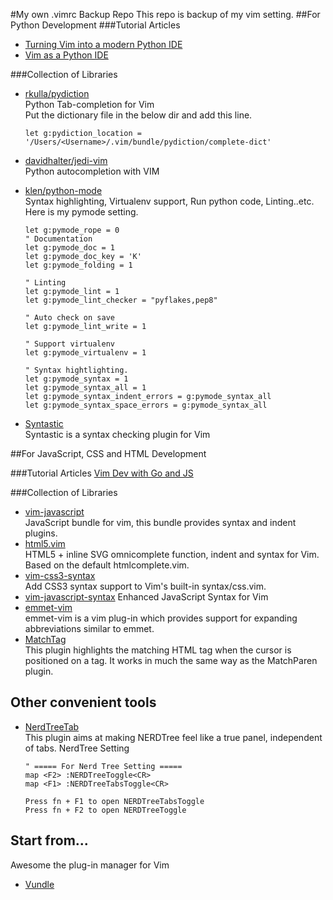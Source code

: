 #My own .vimrc Backup Repo
This repo is backup of my vim setting.
##For Python Development
###Tutorial Articles
+ [Turning Vim into a modern Python IDE](http://www.sontek.net/blog/2011/05/07/turning_vim_into_a_modern_python_ide.html#window-splits)
+ [Vim as a Python IDE](http://unlogic.co.uk/2013/02/08/vim-as-a-python-ide/)

###Collection of Libraries
+ [rkulla/pydiction](https://github.com/rkulla/pydiction)  
Python Tab-completion for Vim  
Put the dictionary file in the below dir and add this line.

      let g:pydiction_location = '/Users/<Username>/.vim/bundle/pydiction/complete-dict'

+ [davidhalter/jedi-vim](https://github.com/davidhalter/jedi-vim)  
Python autocompletion with VIM
+ [klen/python-mode](https://github.com/klen/python-mode)  
Syntax highlighting, Virtualenv support, Run python code, Linting..etc.  
Here is my pymode setting.  

      let g:pymode_rope = 0
      " Documentation
      let g:pymode_doc = 1
      let g:pymode_doc_key = 'K'
      let g:pymode_folding = 1

      " Linting
      let g:pymode_lint = 1
      let g:pymode_lint_checker = "pyflakes,pep8"

      " Auto check on save
      let g:pymode_lint_write = 1

      " Support virtualenv
      let g:pymode_virtualenv = 1

      " Syntax hightlighting.
      let g:pymode_syntax = 1
      let g:pymode_syntax_all = 1
      let g:pymode_syntax_indent_errors = g:pymode_syntax_all
      let g:pymode_syntax_space_errors = g:pymode_syntax_all

+ [Syntastic](https://github.com/scrooloose/syntastic)  
Syntastic is a syntax checking plugin for Vim  

##For JavaScript, CSS and HTML Development

###Tutorial Articles
[Vim Dev with Go and JS](http://blog.v-studios.com/2014/08/setting-up-vim-for-development-with-go.html)

###Collection of Libraries
+ [vim-javascript](https://github.com/pangloss/vim-javascript)  
JavaScript bundle for vim, this bundle provides syntax and indent plugins.
+ [html5.vim](https://github.com/othree/html5.vim)  
HTML5 + inline SVG omnicomplete function, indent and syntax for Vim. Based on the default htmlcomplete.vim.
+ [vim-css3-syntax](https://github.com/hail2u/vim-css3-syntax)  
Add CSS3 syntax support to Vim's built-in syntax/css.vim.
+ [vim-javascript-syntax](https://github.com/jelera/vim-javascript-syntax)
Enhanced JavaScript Syntax for Vim
+ [emmet-vim](https://github.com/mattn/emmet-vim)  
emmet-vim is a vim plug-in which provides support for expanding abbreviations similar to emmet.
+ [MatchTag](https://github.com/gregsexton/MatchTag)  
This plugin highlights the matching HTML tag when the cursor is positioned on a tag. It works in much the same way as the MatchParen plugin.


## Other convenient tools
+ [NerdTreeTab](https://github.com/jistr/vim-nerdtree-tabs)  
This plugin aims at making NERDTree feel like a true panel, independent of tabs.
NerdTree Setting  

      " ===== For Nerd Tree Setting =====
      map <F2> :NERDTreeToggle<CR>
      map <F1> :NERDTreeTabsToggle<CR>

      Press fn + F1 to open NERDTreeTabsToggle  
      Press fn + F2 to open NERDTreeToggle
            
## Start from...
Awesome the plug-in manager for Vim
+ [Vundle](https://github.com/gmarik/Vundle.vim)
